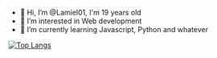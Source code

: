 - 👋 Hi, I’m @Lamiel01, I'm 19 years old
- 👀 I’m interested in Web development
- 🌱 I’m currently learning Javascript, Python and whatever

[![Top Langs](https://github-readme-stats.vercel.app/api/top-langs/?username=Lamiel01)](https://github.com/Lamiel01/)
